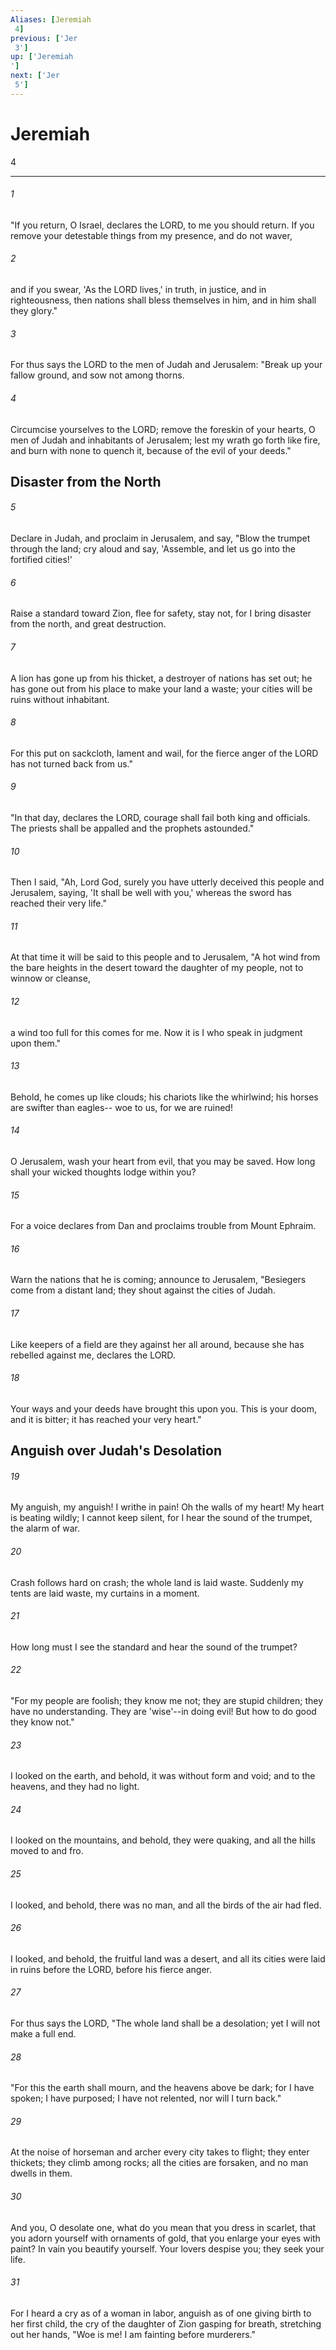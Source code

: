 ```yaml
---
Aliases: [Jeremiah 4]
previous: ['Jer 3']
up: ['Jeremiah']
next: ['Jer 5']
---
```

# Jeremiah 4

***
 

###### 1 
"If you return, O Israel,  declares the LORD,  to me you should return.  If you remove your detestable things from my presence,  and do not waver,   

###### 2 
and if you swear, 'As the LORD lives,'  in truth, in justice, and in righteousness,  then nations shall bless themselves in him,  and in him shall they glory."  

###### 3 
For thus says the LORD to the men of Judah and Jerusalem: "Break up your fallow ground,  and sow not among thorns.   

###### 4 
Circumcise yourselves to the LORD;  remove the foreskin of your hearts,  O men of Judah and inhabitants of Jerusalem;  lest my wrath go forth like fire,  and burn with none to quench it,  because of the evil of your deeds."  ## Disaster from the North  

###### 5 
Declare in Judah, and proclaim in Jerusalem, and say, "Blow the trumpet through the land;  cry aloud and say,  'Assemble, and let us go  into the fortified cities!'   

###### 6 
Raise a standard toward Zion,  flee for safety, stay not,  for I bring disaster from the north,  and great destruction.   

###### 7 
A lion has gone up from his thicket,  a destroyer of nations has set out;  he has gone out from his place  to make your land a waste;  your cities will be ruins  without inhabitant.   

###### 8 
For this put on sackcloth,  lament and wail,  for the fierce anger of the LORD  has not turned back from us."  

###### 9 
"In that day, declares the LORD, courage shall fail both king and officials. The priests shall be appalled and the prophets astounded."  

###### 10 
Then I said, "Ah, Lord God, surely you have utterly deceived this people and Jerusalem, saying, 'It shall be well with you,' whereas the sword has reached their very life."  

###### 11 
At that time it will be said to this people and to Jerusalem, "A hot wind from the bare heights in the desert toward the daughter of my people, not to winnow or cleanse,  

###### 12 
a wind too full for this comes for me. Now it is I who speak in judgment upon them."  

###### 13 
Behold, he comes up like clouds;  his chariots like the whirlwind;  his horses are swifter than eagles--  woe to us, for we are ruined!   

###### 14 
O Jerusalem, wash your heart from evil,  that you may be saved.  How long shall your wicked thoughts  lodge within you?   

###### 15 
For a voice declares from Dan  and proclaims trouble from Mount Ephraim.   

###### 16 
Warn the nations that he is coming;  announce to Jerusalem,  "Besiegers come from a distant land;  they shout against the cities of Judah.   

###### 17 
Like keepers of a field are they against her all around,  because she has rebelled against me,  declares the LORD.   

###### 18 
Your ways and your deeds  have brought this upon you.  This is your doom, and it is bitter;  it has reached your very heart."  ## Anguish over Judah's Desolation  

###### 19 
My anguish, my anguish! I writhe in pain!  Oh the walls of my heart!  My heart is beating wildly;  I cannot keep silent,  for I hear the sound of the trumpet,  the alarm of war.   

###### 20 
Crash follows hard on crash;  the whole land is laid waste.  Suddenly my tents are laid waste,  my curtains in a moment.   

###### 21 
How long must I see the standard  and hear the sound of the trumpet?  

###### 22 
"For my people are foolish;  they know me not;  they are stupid children;  they have no understanding.  They are 'wise'--in doing evil!  But how to do good they know not."  

###### 23 
I looked on the earth, and behold, it was without form and void;  and to the heavens, and they had no light.   

###### 24 
I looked on the mountains, and behold, they were quaking,  and all the hills moved to and fro.   

###### 25 
I looked, and behold, there was no man,  and all the birds of the air had fled.   

###### 26 
I looked, and behold, the fruitful land was a desert,  and all its cities were laid in ruins  before the LORD, before his fierce anger.  

###### 27 
For thus says the LORD, "The whole land shall be a desolation; yet I will not make a full end.  

###### 28 
"For this the earth shall mourn,  and the heavens above be dark;  for I have spoken; I have purposed;  I have not relented, nor will I turn back."  

###### 29 
At the noise of horseman and archer  every city takes to flight;  they enter thickets; they climb among rocks;  all the cities are forsaken,  and no man dwells in them.   

###### 30 
And you, O desolate one,  what do you mean that you dress in scarlet,  that you adorn yourself with ornaments of gold,  that you enlarge your eyes with paint?  In vain you beautify yourself.  Your lovers despise you;  they seek your life.   

###### 31 
For I heard a cry as of a woman in labor,  anguish as of one giving birth to her first child,  the cry of the daughter of Zion gasping for breath,  stretching out her hands,  "Woe is me! I am fainting before murderers."
